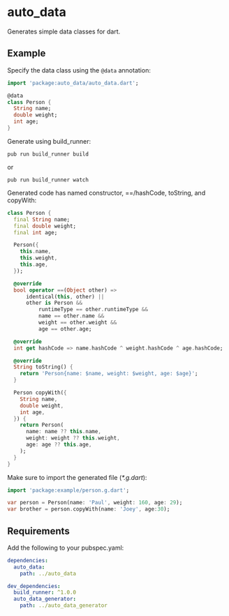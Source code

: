 # auto_data

Generates simple data classes for dart.

## Example

Specify the data class using the `@data` annotation:

```dart
import 'package:auto_data/auto_data.dart';

@data
class Person {
  String name;
  double weight;
  int age;
}
```

Generate using build_runner:

    pub run build_runner build

or

    pub run build_runner watch

Generated code has named constructor, ==/hashCode, toString, and copyWith:

```dart
class Person {
  final String name;
  final double weight;
  final int age;

  Person({
    this.name,
    this.weight,
    this.age,
  });

  @override
  bool operator ==(Object other) =>
      identical(this, other) ||
      other is Person &&
          runtimeType == other.runtimeType &&
          name == other.name &&
          weight == other.weight &&
          age == other.age;

  @override
  int get hashCode => name.hashCode ^ weight.hashCode ^ age.hashCode;

  @override
  String toString() {
    return 'Person{name: $name, weight: $weight, age: $age}';
  }

  Person copyWith({
    String name,
    double weight,
    int age,
  }) {
    return Person(
      name: name ?? this.name,
      weight: weight ?? this.weight,
      age: age ?? this.age,
    );
  }
}
```

Make sure to import the generated file (*\*.g.dart*):
```dart
import 'package:example/person.g.dart';

var person = Person(name: 'Paul', weight: 160, age: 29);
var brother = person.copyWith(name: 'Joey', age:30);
```

## Requirements

Add the following to your pubspec.yaml:

```yaml
dependencies:
  auto_data:
    path: ../auto_data

dev_dependencies:
  build_runner: ^1.0.0
  auto_data_generator:
    path: ../auto_data_generator
```
